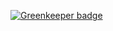 
[![Greenkeeper badge](https://badges.greenkeeper.io/Qard/node-jquajax.svg)](https://greenkeeper.io/)
